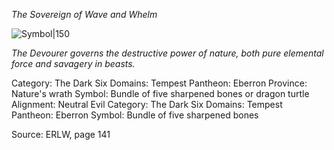 *The Sovereign of Wave and Whelm*

![Symbol|150](bestial-fangs-lorc.svg)

*The Devourer governs the destructive power of nature, both pure elemental force and savagery in beasts.*

Category: The Dark Six
Domains: Tempest
Pantheon: Eberron
Province: Nature's wrath
Symbol: Bundle of five sharpened bones or dragon turtle
Alignment: Neutral Evil
Category: The Dark Six
Domains: Tempest
Pantheon: Eberron
Symbol: Bundle of five sharpened bones

Source: ERLW, page 141
